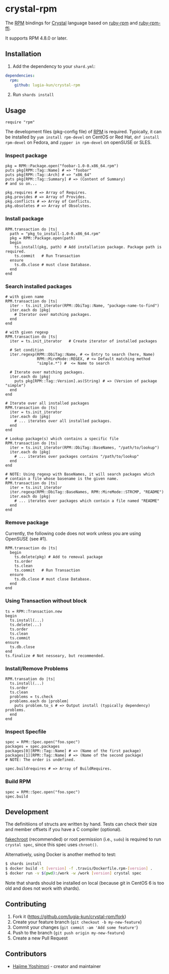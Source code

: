 # crystal-rpm

The [RPM] bindings for [Crystal] language based on [ruby-rpm] and
[ruby-rpm-ffi].

It supports RPM 4.8.0 or later.

## Installation

1. Add the dependency to your `shard.yml`:
```yaml
dependencies:
  rpm:
    github: lugia-kun/crystal-rpm
```
2. Run `shards install`

## Usage

```crystal
require "rpm"
```

The development files (pkg-config file) of [RPM] is
required. Typically, it can be installed by `yum install rpm-devel` on
CentOS or Red Hat, `dnf install rpm-devel` on Fedora, and `zypper in
rpm-devel` on openSUSE or SLES.

### Inspect package

```crystal
pkg = RPM::Package.open("foobar-1.0-0.x86_64.rpm")
puts pkg[RPM::Tag::Name] # => "foobar"
puts pkg[RPM::Tag::Arch] # => "x86_64"
puts pkg[RPM::Tag::Summary] # => (Content of Summary)
# and so on...

pkg.requires # => Array of Requires.
pkg.provides # => Array of Provides.
pkg.conflicts # => Array of Conflicts.
pkg.obsoletes # => Array of Obsolstes.
```

### Install package

```crystal
RPM.transaction do |ts|
  path = "pkg_to_install-1.0-0.x86_64.rpm"
  pkg = RPM::Package.open(path)
  begin
    ts.install(pkg, path) # Add installation package. Package path is required.
    ts.commit   # Run Transaction
  ensure
    ts.db.close # must close Database.
  end
end
```

### Search installed packages

```crystal
# with given name
RPM.transaction do |ts|
  iter - ts.init_iterator(RPM::DbiTag::Name, "package-name-to-find")
  iter.each do |pkg|
    # Iterator over matching packages.
  end
end

# with given regexp
RPM.transaction do |ts|
  iter = ts.init_iterator   # Create iterator of installed packages
  
  # Set condition
  iter.regexp(RPM::DbiTag::Name, # <= Entry to search (here, Name)
              RPM::MireMode::REGEX, # <= Default matching method
              "simple.*") #  <= Name to search

  # Iterate over matching packages.
  iter.each do |pkg|
    puts pkg[RPM::Tag::Version].as(String) # => (Version of package "simple")
  end
end

# Iterate over all installed packages
RPM.transaction do |ts|
  iter = ts.init_iterator
  iter.each do |pkg|
    # ... iterates over all installed packages.
  end
end

# Lookup package(s) which contains a specific file
RPM.transaction do |ts|
  iter = ts.init_iterator(RPM::DbiTag::BaseNames, "/path/to/lookup")
  iter.each do |pkg|
    # ... iterates over packages contains "/path/to/lookup"
  end
end

# NOTE: Using regexp with BaseNames, it will search packages which
# contain a file whose basename is the given name.
RPM.transaction do |ts|
  iter = ts.init_iterator
  iter.regexp(RPM::DbiTag::BaseNames, RPM::MireMode::STRCMP, "README")
  iter.each do |pkg|
    # ... iterates over packages which contain a file named "README"
  end
end
```

### Remove package

Currently, the following code does not work unless you are using
OpenSUSE (see #1).

```crystal
RPM.transaction do |ts|
  begin
    ts.delete(pkg) # Add to removal package
    ts.order
    ts.clean
    ts.commit   # Run Transaction
  ensure
    ts.db.close # must close Database.
  end
end
```

### Using Transaction without block

```crystal
ts = RPM::Transaction.new
begin
  ts.install(...)
  ts.delete(...)
  ts.order
  ts.clean
  ts.commit
ensure
  ts.db.close
end
ts.finalize # Not nesseary, but recommended.
```

### Install/Remove Problems

```crystal
RPM.transation do |ts|
  ts.install(...)
  ts.order
  ts.clean
  problems = ts.check
  problems.each do |problem|
    puts problem.to_s # => Output install (typically dependency) problems.
  end
end
```

### Inspect Specfile

```crystal
spec = RPM::Spec.open("foo.spec")
packages = spec.packages
packages[0][RPM::Tag::Name] # => (Name of the first package)
packages[1][RPM::Tag::Name] # => (Name of the second package)
# NOTE: The order is undefined.

spec.buildrequires # => Array of BuildRequires.
```

### Build RPM

```crystal
spec = RPM::Spec.open("foo.spec")
spec.build
```

## Development

The definitiions of structs are written by hand. Tests can check their
size and member offsets if you have a C compiler (optional).

[fakechroot] (recommended) or root permission (i.e., `sudo`) is
required to run `crystal spec`, since this spec uses `chroot()`.

Alternatively, using Docker is another method to test:

```bash
$ shards install
$ docker build -t [version] -f .travis/Dockerfile.rpm-[version] .
$ docker run -v $(pwd):/work -w /work [version] crystal spec
```

Note that shards should be installed on local (because git in CentOS 6
is too old and does not work with shards).

## Contributing

1. Fork it (<https://github.com/lugia-kun/crystal-rpm/fork>)
2. Create your feature branch (`git checkout -b my-new-feature`)
3. Commit your changes (`git commit -am 'Add some feature'`)
4. Push to the branch (`git push origin my-new-feature`)
5. Create a new Pull Request

## Contributors

- [Hajime Yoshimori](https://github.com/lugia-kun) - creator and maintainer

[RPM]: http://rpm.org/
[Crystal]: https://crystal-lang.org/
[ruby-rpm]: https://github.com/dmacvicar/ruby-rpm
[ruby-rpm-ffi]: https://github.com/dmacvicar/ruby-rpm-ffi
[fakechroot]: https://github.com/dex4er/fakechroot/wiki
